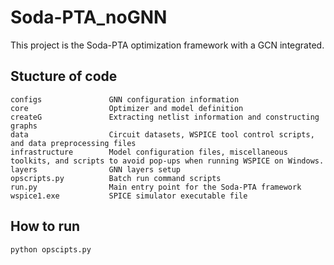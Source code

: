 # Soda-PTA_noGNN
This project is the Soda-PTA optimization framework with a GCN integrated.

## Stucture of code
```
configs               GNN configuration information
core                  Optimizer and model definition
createG               Extracting netlist information and constructing graphs
data                  Circuit datasets, WSPICE tool control scripts, and data preprocessing files
infrastructure        Model configuration files, miscellaneous toolkits, and scripts to avoid pop-ups when running WSPICE on Windows.
layers                GNN layers setup
opscripts.py          Batch run command scripts
run.py                Main entry point for the Soda-PTA framework
wspice1.exe           SPICE simulator executable file
```

## How to run
```python
python opscipts.py
```
